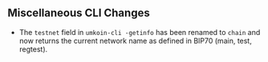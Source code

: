 Miscellaneous CLI Changes
-------------------------
- The `testnet` field in `umkoin-cli -getinfo` has been renamed to `chain` and now returns the current network name as defined in BIP70 (main, test, regtest).